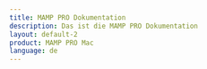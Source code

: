 ```yaml
---
title: MAMP PRO Dokumentation
description: Das ist die MAMP PRO Dokumentation
layout: default-2
product: MAMP PRO Mac
language: de
---
```




